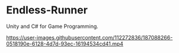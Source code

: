 # Endless-Runner
Unity and C# for Game Programming.


https://user-images.githubusercontent.com/112272836/187088266-0518190e-6128-4d7d-93ec-16194534cd41.mp4

